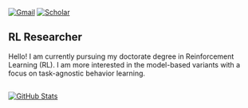 <!--
**smmislam/smmislam** is a ✨ _special_ ✨ repository because its `README.md` (this file) appears on your GitHub profile.

Here are some ideas to get you started:

- 🔭 I’m currently working on ...
- 🌱 I’m currently learning ...
- 👯 I’m looking to collaborate on ...
- 🤔 I’m looking for help with ...
- 💬 Ask me about ...
- 📫 How to reach me: ...
- 😄 Pronouns: ...
- ⚡ Fun fact: ...
-->

[gmail-badge]: https://img.shields.io/badge/-mazharul2752@gmail.com-c14438?style=flat&logo=Gmail&logoColor=white&link=mailto:mazharul2752@gmail.com
[gmail-link]: mailto:mazharul2752@gmail.com

[scholar-badge]: https://img.shields.io/badge/-scholar-blue?style=flat&logo=googlescholar&logoColor=white&link=https://scholar.google.com/citations?user=fp4fYMsAAAAJ&hl=en
[scholar-link]: https://scholar.google.com/citations?user=fp4fYMsAAAAJ&hl=en

<!--
[twitter-badge]: https://img.shields.io/twitter/follow/my_id?label=Follow&style=social
[twitter-link]: https://twitter.com/my_id
[![Twitter Follow][twitter-badge]][twitter-link]
-->

[![Gmail][gmail-badge]][gmail-link]
[![Scholar][scholar-badge]][scholar-link]


## RL Researcher
Hello! I am currently pursuing my doctorate degree in Reinforcement Learning (RL). I am more interested in the model-based variants with a focus on task-agnostic behavior learning.

##
[stat-card]: https://github-readme-stats.vercel.app/api?username=smmislam&theme=synthwave&show_icons=true
[stat-link]: https://github.com/smmislam
[![GitHub Stats][stat-card]][stat-link]

